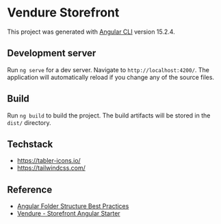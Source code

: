 # Vendure Storefront

This project was generated with [Angular CLI](https://github.com/angular/angular-cli) version 15.2.4.

## Development server

Run `ng serve` for a dev server. Navigate to `http://localhost:4200/`.
The application will automatically reload if you change any of the source files.

## Build

Run `ng build` to build the project. The build artifacts will be stored in the `dist/` directory.

## Techstack

- https://tabler-icons.io/
- https://tailwindcss.com/

## Reference

- [Angular Folder Structure Best Practices](https://www.tektutorialshub.com/angular/angular-folder-structure-best-practices)
- [Vendure - Storefront Angular Starter](https://github.com/vendure-ecommerce/storefront-angular-starter)
